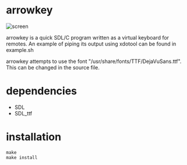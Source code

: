 # arrowkey

![screen](https://raw.github.com/rbong/arrowkey/master/img/screen.png)

arrowkey is a quick SDL/C program written as a virtual keyboard for remotes.
An example of piping its output using xdotool can be found in example.sh

arrowkey attempts to use the font "/usr/share/fonts/TTF/DejaVuSans.ttf".
This can be changed in the source file.

# dependencies

- SDL
- SDL\_ttf

# installation

```
make
make install
```
